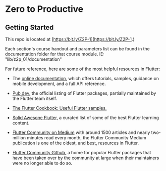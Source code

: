 # Zero to Productive

## Getting Started
This repo is located at [https://bit.ly/Z2P-1](https://bit.ly/Z2P-1.)

Each section's course handout and parameters list can be found in the documentation folder for that course module. IE: "lib/z2p_01/documentation"

For future reference, here are some of the most helpful resources in Flutter:
- The [online documentation](https://flutter.dev/docs), which offers tutorials,
  samples, guidance on mobile development, and a full API reference.
  

- [Pub.dev,](https://pub.dev) the official listing of Flutter packages, partially maintained by the Flutter team itself.
  

- [The Flutter Cookbook: Useful Flutter samples.](https://flutter.dev/docs/cookbook)


- [Solid Awesone Flutter](https://solido.github.io/awesome-flutter/), a curated list of some of the best Flutter learning content.


- [Flutter Community on Medium](https://medium.com/flutter-community) with around 1500 articles and nearly two-million minutes read every month, the Flutter Community Medium publication is one of the oldest, and best, resources in Flutter. 


- [Flutter Community Github,](https://github.com/fluttercommunity) a home for popular Flutter packages that have been taken over by the community at large when their maintainers were no longer able to do so.


